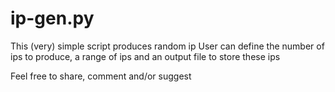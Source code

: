 # ip-gen.py

This (very) simple script produces random ip
User can define the number of ips to produce, a range of ips and an output file to store these ips

Feel free to share, comment and/or suggest 
